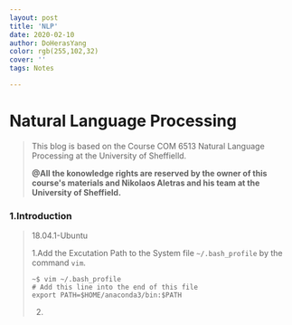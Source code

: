 ```yaml
---
layout: post
title: 'NLP'
date: 2020-02-10
author: DoHerasYang
color: rgb(255,102,32)
cover: ''
tags: Notes

---
```


# Natural Language Processing



> This blog is based on the Course COM 6513 Natural Language Processing at the University of Sheffielld. 
>
> **@All the konowledge rights are reserved by the owner of this course's materials and Nikolaos Aletras and his team at the University of Sheffield.**



### 1.Introduction

> 18.04.1-Ubuntu 
>
> 1.Add the Excutation Path to the System file `~/.bash_profile` by the command `vim`.
>
> ```shell
> ~$ vim ~/.bash_profile
> # Add this line into the end of this file
> export PATH=$HOME/anaconda3/bin:$PATH
> ```
>
> 2.


